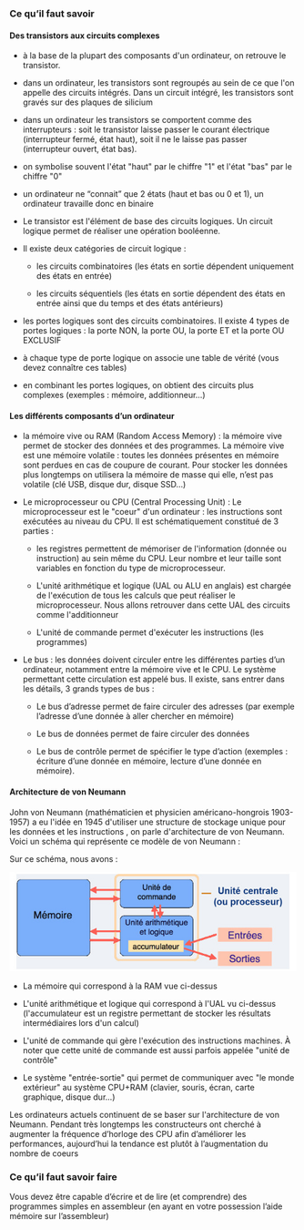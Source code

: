 ### Ce qu’il faut savoir

#### Des transistors aux circuits complexes
- à la base de la plupart des composants d'un ordinateur, on retrouve le transistor.

- dans un ordinateur, les transistors sont regroupés au sein de ce que l'on appelle des circuits intégrés. Dans un circuit intégré, les transistors sont gravés sur des plaques de silicium

- dans un ordinateur les transistors se comportent comme des interrupteurs : soit le transistor laisse passer le courant électrique (interrupteur fermé, état haut), soit il ne le laisse pas passer (interrupteur ouvert, état bas).

- on symbolise souvent l'état "haut" par le chiffre "1" et l'état "bas" par le chiffre "0"

- un ordinateur ne “connait” que 2 états (haut et bas ou 0 et 1), un ordinateur travaille donc en binaire

- Le transistor est l'élément de base des circuits logiques. Un circuit logique permet de réaliser une opération booléenne.

- Il existe deux catégories de circuit logique :

	- les circuits combinatoires (les états en sortie dépendent uniquement des états en entrée)

	- les circuits séquentiels (les états en sortie dépendent des états en entrée ainsi que du temps et des états antérieurs)

- les portes logiques sont des circuits combinatoires. Il existe 4 types de portes logiques : la porte NON, la porte OU, la porte ET et la porte OU EXCLUSIF

- à chaque type de porte logique on associe une table de vérité (vous devez connaître ces tables)

- en combinant les portes logiques, on obtient des circuits plus complexes (exemples : mémoire, additionneur…)

#### Les différents composants d’un ordinateur

- la mémoire vive ou RAM (Random Access Memory) : la mémoire vive permet de stocker des données et des programmes. La mémoire vive est une mémoire volatile :
toutes les données présentes en mémoire sont perdues en cas de coupure de courant. Pour stocker les données plus longtemps on utilisera la mémoire de masse
qui elle, n’est pas volatile (clé USB, disque dur, disque SSD…)

- Le microprocesseur ou CPU (Central Processing Unit) : Le microprocesseur est le "coeur" d'un ordinateur : les instructions sont exécutées au niveau du CPU. Il est
schématiquement constitué de 3 parties :

	- les registres permettent de mémoriser de l'information (donnée ou instruction) au sein même du CPU. Leur nombre et leur taille sont variables en fonction du type de microprocesseur.

	- L'unité arithmétique et logique (UAL ou ALU en anglais) est chargée de l'exécution de tous les calculs que peut réaliser le microprocesseur. Nous allons retrouver dans cette UAL des circuits comme l'additionneur

	- L'unité de commande permet d'exécuter les instructions (les programmes)

- Le bus : les données doivent circuler entre les différentes parties d’un ordinateur, notamment entre la mémoire vive et le CPU. Le système permettant cette circulation est appelé bus. Il existe, sans entrer dans les détails, 3 grands types de bus :

	- Le bus d’adresse permet de faire circuler des adresses (par exemple l’adresse d’une donnée à aller chercher en mémoire)

	- Le bus de données permet de faire circuler des données

	- Le bus de contrôle permet de spécifier le type d’action (exemples : écriture d’une donnée en mémoire, lecture d’une donnée en mémoire).

#### Architecture de von Neumann

John von Neumann (mathématicien et physicien américano-hongrois 1903-1957) a eu l'idée en 1945 d'utiliser une structure de stockage unique pour les données et les instructions , on parle d'architecture de von Neumann. Voici un schéma qui représente ce modèle de von
Neumann :

Sur ce schéma, nous avons :

![](img/c8c_13.jpg)

- La mémoire qui correspond à la RAM vue ci-dessus

- L'unité arithmétique et logique qui correspond à l'UAL vu ci-dessus (l'accumulateur est un registre permettant de stocker les résultats intermédiaires lors d'un calcul)

- L'unité de commande qui gère l'exécution des instructions machines. À noter que cette unité de commande est aussi parfois appelée "unité de contrôle"

- Le système "entrée-sortie" qui permet de communiquer avec "le monde extérieur" au système CPU+RAM (clavier, souris, écran, carte graphique, disque dur...)

Les ordinateurs actuels continuent de se baser sur l'architecture de von Neumann. Pendant très longtemps les constructeurs ont cherché à augmenter la fréquence d’horloge des CPU afin d’améliorer les performances, aujourd’hui la tendance est plutôt à l’augmentation du
nombre de coeurs

### Ce qu’il faut savoir faire

Vous devez être capable d’écrire et de lire (et comprendre) des programmes simples en assembleur (en ayant en votre possession l’aide mémoire sur l’assembleur)